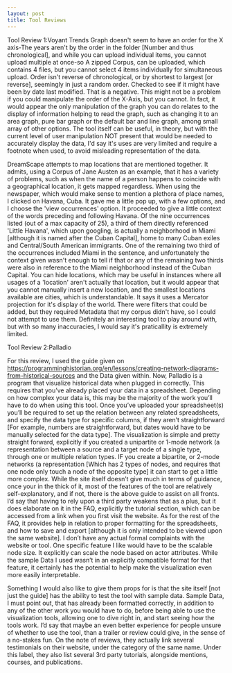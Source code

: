 ```yaml
---
layout: post
title: Tool Reviews
---
```



Tool Review 1:Voyant
Trends Graph doesn't seem to have an order for the X axis-The years aren't by the order in the folder [Number and thus chronological], and while you can upload individual items, you 
cannot upload multiple at once-so A zipped Corpus, can be uploaded, which contains 4 files, but you cannot select 4 items individually for simultaneous upload. 
Order isn't reverse of chronological, or by shortest to largest [or reverse], seemingly in just a random order. Checked to see if it might have been by date last modified.
That is a negative.
This might not be a problem if you could manipulate the order of the X-Axis, but you cannot.
In fact, it would appear the only manipulation of the graph you can do relates to the display of information helping to read the graph, such as changing it to an area graph, pure bar 
graph or the default bar and line graph, among small array of other options. 
The tool itself can be useful, in theory, but with the current level of user manipulation NOT present that would be needed to accurately display the data, I'd say it's uses are very
limited and require a footnote when used, to avoid misleading representation of the data. 

DreamScape attempts to map locations that are mentioned together.
It admits, using a Corpus of Jane Austen as an example, that it has a variety of problems, such as when the name of a person happens to coincide with a geographical location, it gets
mapped regardless. 
When using the newspaper, which would make sense to mention a plethora of place names, I clicked on Havana, Cuba. It gave me a little pop up, with a few options, and I choose the
'view occurrences' option. It proceeded to give a little context of the words preceding and following Havana. Of the nine occurrences listed (out of a max capacity of 25), 
a third of them directly referenced 'Little Havana', which upon googling, is actually a neighborhood in Miami [although it is named after the Cuban Capital], home to many Cuban exiles 
and Central/South American immigrants. One of the remaining two third of the occurrences included Miami in the sentence, and unfortunately the context given wasn't enough to tell if 
that or any of the remaining two thirds were also in reference to the Miami neighborhood instead of the Cuban Capital.
You can hide locations, which may be useful in instances where all usages of a 'location' aren't actually that location, but it would appear that you cannot manually insert a new 
location, and the smallest locations available are cities, which is understandable. 
It says it uses a Mercator projection for it's display of the world. 
There were filters that could be added, but they required Metadata that my corpus didn't have, so I could not attempt to use them. 
Definitely an interesting tool to play around with, but with so many inaccuracies, I would say it's praticallity is extremely limited. 


Tool Review 2:Palladio


For this review, I used the guide given on https://programminghistorian.org/en/lessons/creating-network-diagrams-from-historical-sources and the Data given within.
Now, Palladio is a program that visualize historical data when plugged in correctly. 
This requires that you’ve already placed your data in a spreadsheet. 
Depending on how complex your data is, this may be the majority of the work you’ll have to do when using this tool. 
Once you’ve uploaded your spreadsheet(s) you’ll be required to set up the relation between any related spreadsheets, and specify the data type for specific columns, if they aren’t straightforward [For example, numbers are straightforward, but dates would have to be manually selected for the data type]. 
The visualization is simple and pretty straight forward, explicitly if you created a unipartite or 1-mode network (a representation between a source and a target node of a single type, through one or multiple relation types. IF you create a bipartite, or 2-mode networks (a representation [Which has 2 types of nodes, and requires that one node only touch a node of the opposite type] it can start to get a little more complex.
While the site itself doesn’t give much in terms of guidance, once your in the thick of it, most of the features of the tool are relatively self-explanatory, and if not, there is the above guide to assist on all fronts. I’d say that having to rely upon a third party weakens that as a plus, but it does elaborate on it in the FAQ, explicitly the tutorial section, which can be accessed from a link when you first visit the website. As for the rest of the FAQ, it provides help in relation to proper formatting for the spreadsheets, and  how to save and export [although it is only intended to be viewed upon the same website].
I don’t have any actual formal complaints with the website or tool. 
One specific feature I like would have to be the scalable node size. It explicitly can scale the node based on actor attributes. While the sample Data I used wasn’t in an explicitly compatible format for that feature, it certainly has the potential to help make the visualization even more easily interpretable. 

Something I would also like to give them props for is that the site itself [not just the guide] has the ability to test the tool with sample data. Sample Data, I must point out, that has already been formatted correctly, in addition to any of the other work you would have to do, before being able to use the visualization tools, allowing one to dive right in, and start seeing how the tools work. I’d say that maybe an even better experience for people unsure of whether to use the tool, than a trailer or review could give, in the sense of a no-stakes fun. 
On the note of reviews, they actually link several testimonials on their website, under the category of the same name. Under this label, they also list several 3rd party tutorials, alongside mentions, courses, and publications. 
